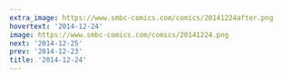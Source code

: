 ```yaml
---
extra_image: https://www.smbc-comics.com/comics/20141224after.png
hovertext: '2014-12-24'
image: https://www.smbc-comics.com/comics/20141224.png
next: '2014-12-25'
prev: '2014-12-23'
title: '2014-12-24'
---
```

